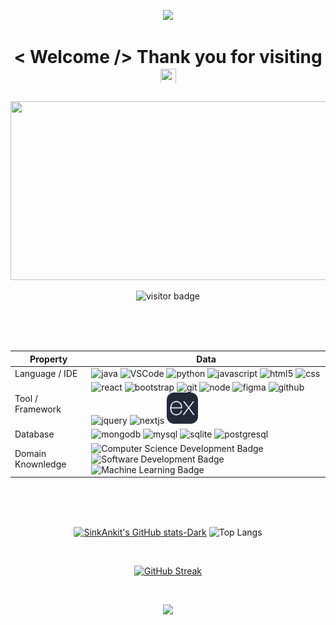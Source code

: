 <p align="center">
  <img src="https://capsule-render.vercel.app/api?type=waving&color=gradient&height=90"/>
</div>
<div style="margin-bottom: 20px" align="center">
  <h1 style="border-bottom: none; margin-bottom: 8px">
    < Welcome /> Thank you for visiting <img src="https://media.giphy.com/media/hvRJCLFzcasrR4ia7z/giphy.gif" width="25px" height="25px" />
  </h1>
</div>

<p align="center">
  <img src="https://media1.tenor.com/m/4CLbOgXPh8cAAAAd/dark-souls.gif" width="597px" height="286px"/>
</div>

<div align= "center">
  
  ![visitor badge](https://visitor-badge.laobi.icu/badge?page_id=SinkAnkit.visitor-badge)

</div>

<br>
<br>
<br>

Property                 | Data  
-------------------------|------
Language / IDE           |  <img src="https://cdn.jsdelivr.net/gh/devicons/devicon@latest/icons/java/java-original.svg" width="50px" title="java">  <img alt="VSCode" src="https://i.giphy.com/media/IdyAQJVN2kVPNUrojM/200.webp" width="50" title="vscode"> <img alt="python" src="https://i.giphy.com/media/LMt9638dO8dftAjtco/200.webp" width="50" title="python"> <img alt="javascript" src="https://media3.giphy.com/media/ln7z2eWriiQAllfVcn/200w.webp" width="50" title="javascript"> <img alt="html5" src="https://media.giphy.com/media/XAxylRMCdpbEWUAvr8/giphy.gif" width="50" title="html">  <img alt="css" src="https://media.giphy.com/media/fsEaZldNC8A1PJ3mwp/giphy.gif" width="50" title="css"> 
Tool / Framework         |     <img src="https://media.giphy.com/media/eNAsjO55tPbgaor7ma/giphy.gif" width="50px" alt="react" title="react"> <img src="https://upload.wikimedia.org/wikipedia/commons/b/b2/Bootstrap_logo.svg" width="60px" alt="bootstrap" title="bootstrap"> <img src="https://cdn.jsdelivr.net/gh/devicons/devicon@latest/icons/git/git-original.svg" width="50px" title="git"> <img alt="node" src="https://media.giphy.com/media/kdFc8fubgS31b8DsVu/giphy.gif" width="50" title="node"> <img src= "https://upload.wikimedia.org/wikipedia/commons/3/33/Figma-logo.svg" alt="figma" width="35" title="figma"> <img alt="github" src="https://i.giphy.com/media/KzJkzjggfGN5Py6nkT/200.webp" width="50" title="github">  <img alt="jquery" src="https://www.vectorlogo.zone/logos/jquery/jquery-icon.svg" width="50" title="jQuery"> <img src="https://www.vectorlogo.zone/logos/nextjs/nextjs-icon.svg" alt="nextjs" width="50" title="nextjs"> <img src="https://raw.githubusercontent.com/tandpfun/skill-icons/65dea6c4eaca7da319e552c09f4cf5a9a8dab2c8/icons/ExpressJS-Dark.svg" alt="nextjs" width="50" title="nextjs"> 
Database         |   <img src="https://cdn.jsdelivr.net/gh/devicons/devicon@latest/icons/mongodb/mongodb-original.svg" width="50px" title="mongodb"> <img src="https://www.vectorlogo.zone/logos/mysql/mysql-icon.svg" alt="mysql" width="50" title="mysql"> <img src="https://www.vectorlogo.zone/logos/sqlite/sqlite-icon.svg" width="50px" title="sqlite"> <img src="https://cdn.jsdelivr.net/gh/devicons/devicon@latest/icons/postgresql/postgresql-original.svg" width="50px" title="postgresql">
Domain Knownledge        | ![Computer Science Development Badge](https://img.shields.io/badge/-Computer%20Science-FAB040?style=flat&logoColor=white) ![Software Development Badge](https://img.shields.io/badge/-Software%20Development-FF6600?style=flat&logoColor=white) ![Machine Learning Badge](https://img.shields.io/badge/-Machine%20Learning-01D277?style=flat&logoColor=white)

<br>
<br>


<br>


<div align="center">
  
  [![SinkAnkit's GitHub stats-Dark](https://github-readme-stats.vercel.app/api?username=SinkAnkit&show_icons=true&rank_icon=github&theme=dark#gh-dark-mode-only)](https://github.com/SinkAnkit/github-readme-stats#gh-dark-mode-only)
  ![Top Langs](https://github-readme-stats.vercel.app/api/top-langs/?username=SinkAnkit&hide_progress=true&theme=dark#gh-dark-mode-only&card_width=2000)
  
</div>
<br>

<div align="center">

[![GitHub Streak](https://streak-stats.demolab.com/?user=SinkAnkit&theme=highcontrast&card_width=900&card_height=300&hide_border=true)](https://git.io/streak-stats)

</div>

<br>
<p align="center">
  <img src="https://capsule-render.vercel.app/api?type=waving&color=gradient&height=90&section=footer"/>
</p>
